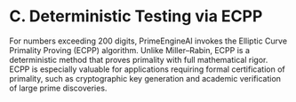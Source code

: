 # C. Deterministic Testing via ECPP

For numbers exceeding 200 digits, PrimeEngineAI invokes the Elliptic Curve Primality Proving (ECPP) algorithm. Unlike Miller–Rabin, ECPP is a deterministic method that proves primality with full mathematical rigor. ECPP is especially valuable for applications requiring formal certification of primality, such as cryptographic key generation and academic verification of large prime discoveries.

